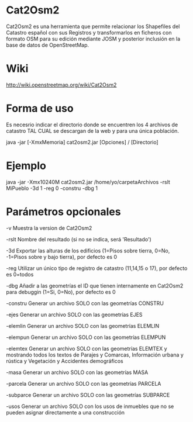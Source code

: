 Cat2Osm2
========

Cat2Osm2 es una herramienta que permite relacionar los Shapefiles del Catastro español con sus Registros y transformarlos en ficheros con formato OSM para su edición mediante JOSM y posterior inclusión en la base de datos de OpenStreetMap.

Wiki
====

http://wiki.openstreetmap.org/wiki/Cat2Osm2


Forma de uso
============

Es necesrio indicar el directorio donde se encuentren los 4 archivos de catastro TAL CUAL se descargan de la web y para una única población.

   java -jar [-XmxMemoria] cat2osm2.jar [Opciones] / [Directorio]


Ejemplo
=======

   java -jar -Xmx10240M cat2osm2.jar /home/yo/carpetaArchivos -rslt MiPueblo -3d 1 -reg 0 -constru -dbg 1 


Parámetros opcionales
=====================

-v            Muestra la version de Cat2Osm2

-rslt         Nombre del resultado (si no se indica, será 'Resultado')

-3d           Exportar las alturas de los edificios (1=Pisos sobre tierra, 0=No, -1=Pisos sobre y bajo tierra), por defecto es 0

-reg          Utilizar un único tipo de registro de catastro (11,14,15 o 17), por defecto es 0=todos

-dbg          Añadir a las geometrías el ID que tienen internamente en Cat2Osm2 para debuggin (1=Si, 0=No), por defecto es 0

-constru      Generar un archivo SOLO con las geometrías CONSTRU

-ejes         Generar un archivo SOLO con las geometrías EJES

-elemlin      Generar un archivo SOLO con las geometrías ELEMLIN

-elempun      Generar un archivo SOLO con las geometrías ELEMPUN

-elemtex      Generar un archivo SOLO con las geometrías ELEMTEX y mostrando todos los textos de Parajes y Comarcas, Información urbana y rústica y Vegetación y Accidentes demográficos

-masa         Generar un archivo SOLO con las geometrías MASA

-parcela      Generar un archivo SOLO con las geometrías PARCELA

-subparce     Generar un archivo SOLO con las geometrías SUBPARCE

-usos         Generar un archivo SOLO con los usos de inmuebles que no se pueden asignar directamente a una construcción